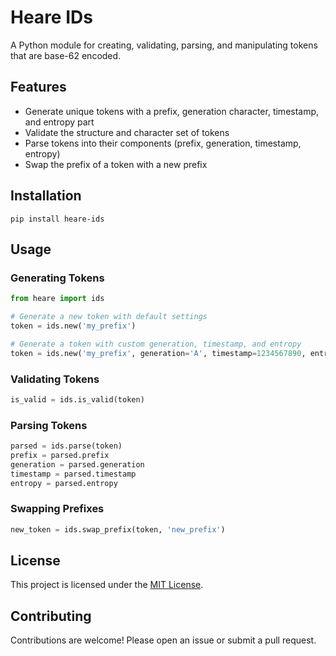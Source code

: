 # Heare IDs

A Python module for creating, validating, parsing, and manipulating tokens that are base-62 encoded.

## Features

- Generate unique tokens with a prefix, generation character, timestamp, and entropy part
- Validate the structure and character set of tokens
- Parse tokens into their components (prefix, generation, timestamp, entropy)
- Swap the prefix of a token with a new prefix

## Installation

```
pip install heare-ids
```

## Usage

### Generating Tokens

```python
from heare import ids

# Generate a new token with default settings
token = ids.new('my_prefix')

# Generate a token with custom generation, timestamp, and entropy
token = ids.new('my_prefix', generation='A', timestamp=1234567890, entropy=15)
```

### Validating Tokens

```python
is_valid = ids.is_valid(token)
```

### Parsing Tokens

```python
parsed = ids.parse(token)
prefix = parsed.prefix
generation = parsed.generation
timestamp = parsed.timestamp
entropy = parsed.entropy
```

### Swapping Prefixes

```python
new_token = ids.swap_prefix(token, 'new_prefix')
```

## License

This project is licensed under the [MIT License](LICENSE).

## Contributing

Contributions are welcome! Please open an issue or submit a pull request.
